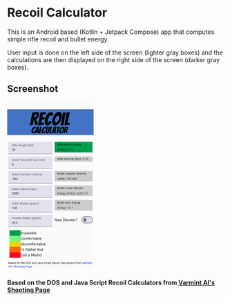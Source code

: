 # Recoil Calculator
This is an Android based (Kotlin + Jetpack Compose) app that computes simple rifle recoil and
bullet energy.

User input is done on the left side of the screen (lighter gray boxes) and the calculations are then
displayed on the right side of the screen (darker gray boxes).


## Screenshot
<img src="https://github.com/kenwalger/Recoil-Calculator/blob/master/app/src/main/res/drawable/app_screen_shot_colors.png" width="200" alt="App Screen Shot">

#### Based on the DOS and Java Script Recoil Calculators from [Varmint Al's Shooting Page](https://www.varmintal.com/ashot.htm#Calculate_Recoil)